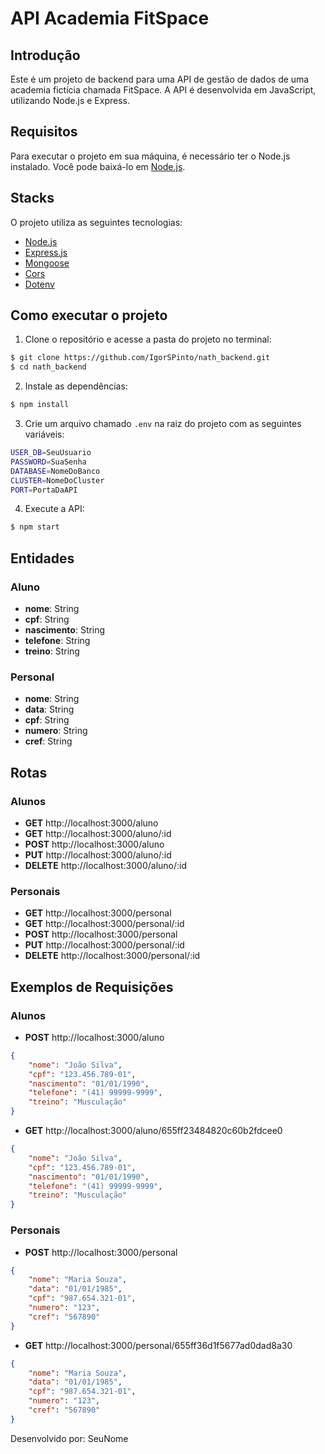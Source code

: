 
# API Academia FitSpace

<div>

## Introdução
Este é um projeto de backend para uma API de gestão de dados de uma academia fictícia chamada FitSpace. A API é desenvolvida em JavaScript, utilizando Node.js e Express.

## Requisitos
Para executar o projeto em sua máquina, é necessário ter o Node.js instalado. Você pode baixá-lo em [Node.js](https://nodejs.org/).

## Stacks

O projeto utiliza as seguintes tecnologias:

- [Node.js](https://nodejs.org/)
- [Express.js](https://expressjs.com/)
- [Mongoose](https://mongoosejs.com/)
- [Cors](https://www.npmjs.com/package/cors)
- [Dotenv](https://www.npmjs.com/package/dotenv)

## Como executar o projeto

1. Clone o repositório e acesse a pasta do projeto no terminal:

```bash
$ git clone https://github.com/IgorSPinto/nath_backend.git
$ cd nath_backend
```

2. Instale as dependências:

```bash
$ npm install
```

3. Crie um arquivo chamado `.env` na raiz do projeto com as seguintes variáveis:

```bash
USER_DB=SeuUsuario
PASSWORD=SuaSenha
DATABASE=NomeDoBanco
CLUSTER=NomeDoCluster
PORT=PortaDaAPI
```

4. Execute a API:

```bash
$ npm start
```

## Entidades

### Aluno

- **nome**: String
- **cpf**: String
- **nascimento**: String
- **telefone**: String
- **treino**: String

### Personal

- **nome**: String
- **data**: String
- **cpf**: String
- **numero**: String
- **cref**: String

## Rotas

### Alunos

- **GET** http://localhost:3000/aluno
- **GET** http://localhost:3000/aluno/:id
- **POST** http://localhost:3000/aluno
- **PUT** http://localhost:3000/aluno/:id
- **DELETE** http://localhost:3000/aluno/:id

### Personais

- **GET** http://localhost:3000/personal
- **GET** http://localhost:3000/personal/:id
- **POST** http://localhost:3000/personal
- **PUT** http://localhost:3000/personal/:id
- **DELETE** http://localhost:3000/personal/:id

## Exemplos de Requisições

### Alunos

- **POST** http://localhost:3000/aluno

```json
{
    "nome": "João Silva",
    "cpf": "123.456.789-01",
    "nascimento": "01/01/1990",
    "telefone": "(41) 99999-9999",
    "treino": "Musculação"
}
```

- **GET** http://localhost:3000/aluno/655ff23484820c60b2fdcee0

```json
{
    "nome": "João Silva",
    "cpf": "123.456.789-01",
    "nascimento": "01/01/1990",
    "telefone": "(41) 99999-9999",
    "treino": "Musculação"
}
```

### Personais

- **POST** http://localhost:3000/personal

```json
{
    "nome": "Maria Souza",
    "data": "01/01/1985",
    "cpf": "987.654.321-01",
    "numero": "123",
    "cref": "567890"
}
```

- **GET** http://localhost:3000/personal/655ff36d1f5677ad0dad8a30

```json
{
    "nome": "Maria Souza",
    "data": "01/01/1985",
    "cpf": "987.654.321-01",
    "numero": "123",
    "cref": "567890"
}
```

Desenvolvido por: SeuNome
</div>
